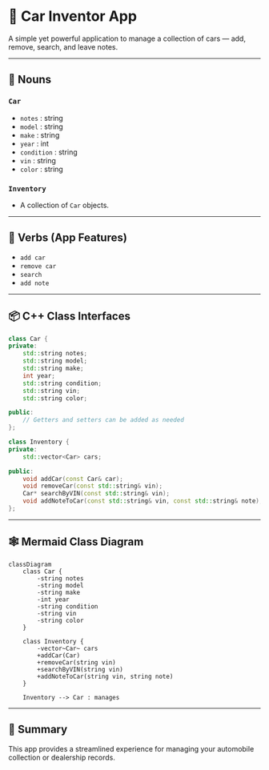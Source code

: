 
# 🚗 Car Inventor App

A simple yet powerful application to manage a collection of cars — add, remove, search, and leave notes.

---

## 🧠 Nouns

### `Car`
- `notes` : string
- `model` : string
- `make` : string
- `year` : int
- `condition` : string
- `vin` : string
- `color` : string

### `Inventory`
- A collection of `Car` objects.

---

## 🔧 Verbs (App Features)
- `add car`
- `remove car`
- `search`
- `add note`

---

## 📦 C++ Class Interfaces

```cpp
class Car {
private:
    std::string notes;
    std::string model;
    std::string make;
    int year;
    std::string condition;
    std::string vin;
    std::string color;

public:
    // Getters and setters can be added as needed
};

class Inventory {
private:
    std::vector<Car> cars;

public:
    void addCar(const Car& car);
    void removeCar(const std::string& vin);
    Car* searchByVIN(const std::string& vin);
    void addNoteToCar(const std::string& vin, const std::string& note);
};
```

---

## 🕸️ Mermaid Class Diagram

```mermaid
classDiagram
    class Car {
        -string notes
        -string model
        -string make
        -int year
        -string condition
        -string vin
        -string color
    }

    class Inventory {
        -vector~Car~ cars
        +addCar(Car)
        +removeCar(string vin)
        +searchByVIN(string vin)
        +addNoteToCar(string vin, string note)
    }

    Inventory --> Car : manages
```

---

## 📝 Summary

This app provides a streamlined experience for managing your automobile collection or dealership records.
